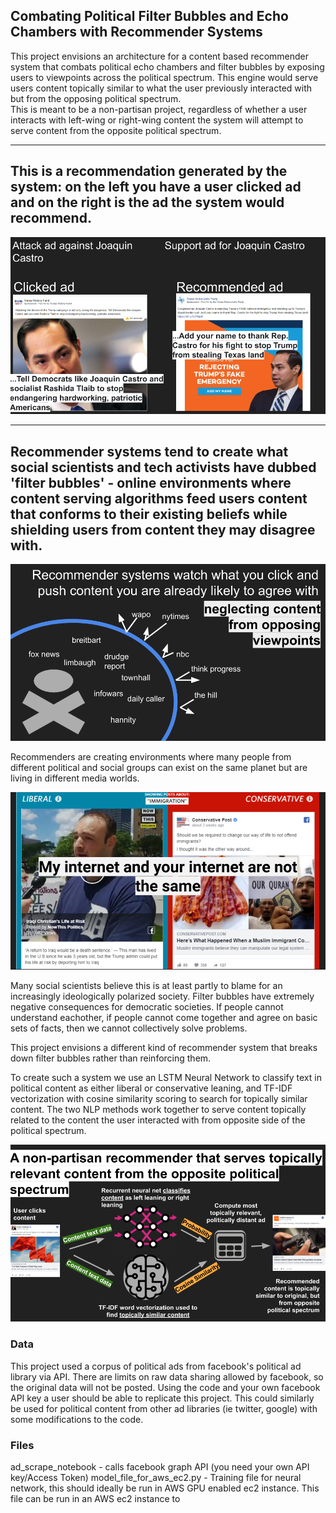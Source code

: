 Combating Political Filter Bubbles and Echo Chambers with Recommender Systems
-----------------------------------------------

This project envisions an architecture for a content based recommender system that combats political echo chambers and filter bubbles by exposing users to viewpoints across the political spectrum.
This engine would serve users content topically similar to what the user previously interacted with but from the opposing political spectrum.  
This is meant to be a non-partisan project, regardless of whether a user interacts with left-wing or right-wing content the system will attempt to serve content from the opposite political spectrum.  

-----------------------------------------------
This is a recommendation generated by the system: on the left you have a user clicked ad and on the right is the ad the system would recommend.   
-----------------------------------------------
![recommender_example_output](/images/engine_output.png)

-----------------------------------------------

Recommender systems tend to create what social scientists and tech activists have dubbed 'filter bubbles' - online environments where content serving algorithms feed users content that conforms to their existing beliefs while shielding users from content they may disagree with. 
-----------------------------------------------
![filter_bubble_illustration](/images/filter_bubble.png)

Recommenders are creating environments where many people from different political and social groups can exist on the same planet but are living in different media worlds.  

![liberal_conservative_fb](/images/liberal_conservative_fb.png)

Many social scientists believe this is at least partly to blame for an increasingly ideologically polarized society.  Filter bubbles have extremely negative consequences for democratic societies. If people cannot understand eachother, if people cannot come together and agree on basic sets of facts, then we cannot collectively solve problems. 

This project envisions a different kind of recommender system that breaks down filter bubbles rather than reinforcing them.  

To create such a system we use an LSTM Neural Network to classify text in political content as either liberal or conservative leaning, and TF-IDF vectorization with cosine similarity scoring to search for topically similar content.  The two NLP methods work together to serve content topically related to the content the user interacted with from opposite side of the political spectrum.  

![high_level_architecture](/images/high_level_structure.png)

### Data
This project used a corpus of political ads from facebook's political ad library via API. There are limits on raw data sharing allowed by facebook, so the original data will not be posted.  Using the code and your own facebook API key a user should be able to replicate this project.  This could similarly be used for political content from other ad libraries (ie twitter, google) with some modifications to the code.


### Files 
ad_scrape_notebook - calls facebook graph API (you need your own API key/Access Token)
model_file_for_aws_ec2.py - Training file for neural network, this should ideally be run in AWS GPU enabled ec2 instance.  This file can be run in an AWS ec2 instance to 
